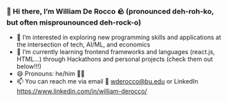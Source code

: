 ### 👋 Hi there, I’m William De Rocco 🪨 (pronounced deh-roh-ko, but often misprounounced deh-rock-o)
- 👀 I’m interested in exploring new programming skills and applications at the intersection of tech, AI/ML, and economics
- 🌱 I’m currently learning frontend frameworks and languages (react.js, HTML...) through Hackathons and personal projects (check them out below!!!)
- 😄 Pronouns: he/him 👨‍🦲
- 📫 You can reach me via email 📧 wderocco@bu.edu or LinkedIn https://www.linkedin.com/in/william-derocco/

<!---
wderocco8/wderocco8 is a ✨ special ✨ repository because its `README.md` (this file) appears on your GitHub profile.
You can click the Preview link to take a look at your changes.

- 💞️ I’m looking to collaborate on 
--->
